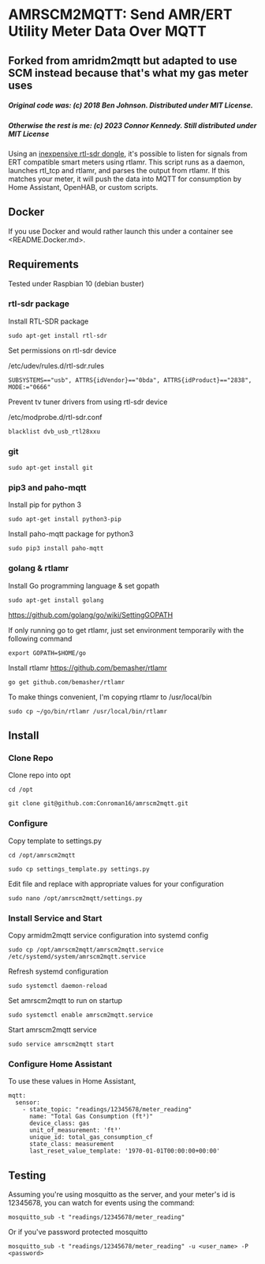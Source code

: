 # AMRSCM2MQTT: Send AMR/ERT Utility Meter Data Over MQTT

## Forked from amridm2mqtt but adapted to use SCM instead because that's what my gas meter uses

##### Original code was: (c) 2018 Ben Johnson. Distributed under MIT License.
##### Otherwise the rest is me: (c) 2023 Connor Kennedy. Still distributed under MIT License

Using an [inexpensive rtl-sdr dongle](https://www.amazon.com/s/ref=nb_sb_noss?field-keywords=RTL2832U), it's possible to listen for signals from ERT compatible smart meters using rtlamr. This script runs as a daemon, launches rtl_tcp and rtlamr, and parses the output from rtlamr. If this matches your meter, it will push the data into MQTT for consumption by Home Assistant, OpenHAB, or custom scripts.

## Docker

If you use Docker and would rather launch this under a container see <README.Docker.md>.

## Requirements

Tested under Raspbian 10 (debian buster)

### rtl-sdr package

Install RTL-SDR package

`sudo apt-get install rtl-sdr`

Set permissions on rtl-sdr device

/etc/udev/rules.d/rtl-sdr.rules

`SUBSYSTEMS=="usb", ATTRS{idVendor}=="0bda", ATTRS{idProduct}=="2838", MODE:="0666"`

Prevent tv tuner drivers from using rtl-sdr device

/etc/modprobe.d/rtl-sdr.conf

`blacklist dvb_usb_rtl28xxu`

### git

`sudo apt-get install git`

### pip3 and paho-mqtt

Install pip for python 3

`sudo apt-get install python3-pip`

Install paho-mqtt package for python3

`sudo pip3 install paho-mqtt`

### golang & rtlamr

Install Go programming language & set gopath

`sudo apt-get install golang`

https://github.com/golang/go/wiki/SettingGOPATH

If only running go to get rtlamr, just set environment temporarily with the following command

`export GOPATH=$HOME/go`


Install rtlamr https://github.com/bemasher/rtlamr

`go get github.com/bemasher/rtlamr`

To make things convenient, I'm copying rtlamr to /usr/local/bin

`sudo cp ~/go/bin/rtlamr /usr/local/bin/rtlamr`

## Install

### Clone Repo
Clone repo into opt

`cd /opt`

`git clone git@github.com:Conroman16/amrscm2mqtt.git`

### Configure

Copy template to settings.py

`cd /opt/amrscm2mqtt`

`sudo cp settings_template.py settings.py`

Edit file and replace with appropriate values for your configuration

`sudo nano /opt/amrscm2mqtt/settings.py`

### Install Service and Start

Copy armidm2mqtt service configuration into systemd config

`sudo cp /opt/amrscm2mqtt/amrscm2mqtt.service /etc/systemd/system/amrscm2mqtt.service`

Refresh systemd configuration

`sudo systemctl daemon-reload`

Set amrscm2mqtt to run on startup

`sudo systemctl enable amrscm2mqtt.service`

Start amrscm2mqtt service

`sudo service amrscm2mqtt start`

### Configure Home Assistant

To use these values in Home Assistant,
```
mqtt:
  sensor:
    - state_topic: "readings/12345678/meter_reading"
      name: "Total Gas Consumption (ft³)"
      device_class: gas
      unit_of_measurement: 'ft³'
      unique_id: total_gas_consumption_cf
      state_class: measurement
      last_reset_value_template: '1970-01-01T00:00:00+00:00'
```

## Testing

Assuming you're using mosquitto as the server, and your meter's id is 12345678, you can watch for events using the command:

`mosquitto_sub -t "readings/12345678/meter_reading"`

Or if you've password protected mosquitto

`mosquitto_sub -t "readings/12345678/meter_reading" -u <user_name> -P <password>`
